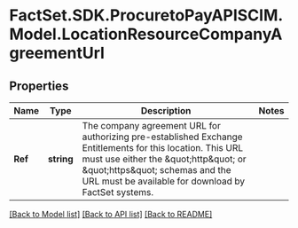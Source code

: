 # FactSet.SDK.ProcuretoPayAPISCIM.Model.LocationResourceCompanyAgreementUrl

## Properties

Name | Type | Description | Notes
------------ | ------------- | ------------- | -------------
**Ref** | **string** | The company agreement URL for authorizing pre-established Exchange Entitlements for this location. This URL must use either the \&quot;http\&quot; or \&quot;https\&quot; schemas and the URL must be available for download by FactSet systems. | 

[[Back to Model list]](../README.md#documentation-for-models) [[Back to API list]](../README.md#documentation-for-api-endpoints) [[Back to README]](../README.md)

